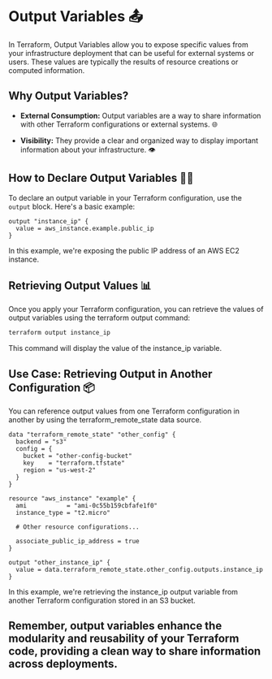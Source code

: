 # Output Variables 📤 

In Terraform, Output Variables allow you to expose specific values from your infrastructure deployment that can be useful for external systems or users. These values are typically the results of resource creations or computed information.

## Why Output Variables?

- **External Consumption:** Output variables are a way to share information with other Terraform configurations or external systems. 🌐

- **Visibility:** They provide a clear and organized way to display important information about your infrastructure. 👁️

## How to Declare Output Variables 📄🚀

To declare an output variable in your Terraform configuration, use the `output` block. Here's a basic example:

```hcl
output "instance_ip" {
  value = aws_instance.example.public_ip
}
```
In this example, we're exposing the public IP address of an AWS EC2 instance.

## Retrieving Output Values 📊

Once you apply your Terraform configuration, you can retrieve the values of output variables using the terraform output command:

```bash
terraform output instance_ip
```
This command will display the value of the instance_ip variable.

## Use Case: Retrieving Output in Another Configuration 📦

You can reference output values from one Terraform configuration in another by using the terraform_remote_state data source.

```hcl
data "terraform_remote_state" "other_config" {
  backend = "s3"
  config = {
    bucket = "other-config-bucket"
    key    = "terraform.tfstate"
    region = "us-west-2"
  }
}

resource "aws_instance" "example" {
  ami           = "ami-0c55b159cbfafe1f0"
  instance_type = "t2.micro"
  
  # Other resource configurations...

  associate_public_ip_address = true
}

output "other_instance_ip" {
  value = data.terraform_remote_state.other_config.outputs.instance_ip
}
```

In this example, we're retrieving the instance_ip output variable from another Terraform configuration stored in an S3 bucket.

## Remember, output variables enhance the modularity and reusability of your Terraform code, providing a clean way to share information across deployments.





